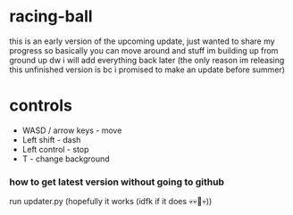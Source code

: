 # racing-ball
this is an early version of the upcoming update, just wanted to share my progress
so basically you can move around and stuff
im building up from ground up dw i will add everything back later
(the only reason im releasing this unfinished version is bc i promised to make an update before summer)

# controls
<ul>
    <li>WASD / arrow keys - move</li>
    <li>Left shift - dash</li>
    <li>Left control - stop</li>
    <li>T - change background</li>
</ul>

### how to get latest version without going to github
run updater.py (hopefully it works (idfk if it does 💀💀🎳💀))
